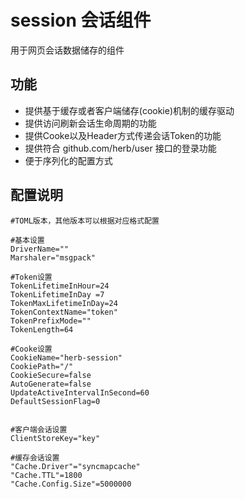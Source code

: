 # session 会话组件

用于网页会话数据储存的组件

## 功能
* 提供基于缓存或者客户端储存(cookie)机制的缓存驱动
* 提供访问刷新会话生命周期的功能
* 提供Cooke以及Header方式传递会话Token的功能
* 提供符合 github.com/herb/user 接口的登录功能
* 便于序列化的配置方式

## 配置说明

    #TOML版本，其他版本可以根据对应格式配置
    
    #基本设置
    DriverName=""
	Marshaler="msgpack"

    #Token设置
	TokenLifetimeInHour=24
	TokenLifetimeInDay =7
	TokenMaxLifetimeInDay=24
	TokenContextName="token"
	TokenPrefixMode=""
	TokenLength=64

    #Cooke设置
	CookieName="herb-session"
	CookiePath="/"
	CookieSecure=false
	AutoGenerate=false
	UpdateActiveIntervalInSecond=60
	DefaultSessionFlag=0


    #客户端会话设置
    ClientStoreKey="key"

    #缓存会话设置
	"Cache.Driver"="syncmapcache"
    "Cache.TTL"=1800
    "Cache.Config.Size"=5000000
